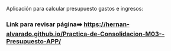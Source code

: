 Aplicación para calcular presupuesto gastos e ingresos:

### Link para revisar página➡️ https://hernan-alvarado.github.io/Practica-de-Consolidacion-M03--Presupuesto-APP/

